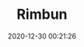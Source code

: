 ---
title: "Rimbun"
slug: 'rimbun'
date: 2020-12-30 00:21:26
location: 'Tasikmalaya, Jawa Barat'
description: 'Rimbunmu menyejukan jiwa lelah'
image: 'https://i.postimg.cc/SN5VxSJG/DSC-2899.jpg'
categories: nature
artist: 'Mahaputera'
facebook: 'taufardh'
instagram: 'taufardh'
twitter: 'taufardh'
---